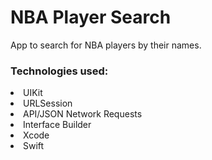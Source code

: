 # NBA Player Search
App to search for NBA players by their names.

### Technologies used:
<li>UIKit</li>
<li>URLSession</li>
<li>API/JSON Network Requests</li>
<li>Interface Builder</li>
<li>Xcode</li>
<li>Swift</li>
